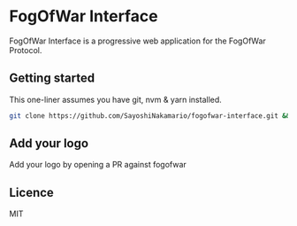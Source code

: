 # FogOfWar Interface

FogOfWar Interface is a progressive web application for the FogOfWar Protocol.

## Getting started

This one-liner assumes you have git, nvm & yarn installed.

```sh
git clone https://github.com/SayoshiNakamario/fogofwar-interface.git && cd fogofwar-interface && nvm use && yarn && yarn dev
```

## Add your logo

Add your logo by opening a PR against fogofwar

## Licence

MIT

